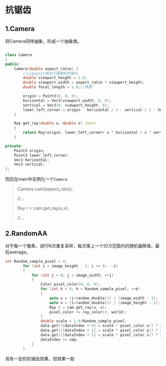 # 抗锯齿

## 1.Camera

将Camera同样抽象，形成一个抽象类。

```c++

class Camera
{
public:
	Camera(double aspect_ratio) {
		//viewport相当于摄像机的镜头
		double viewport_height = 2.0;
		double viewport_width = aspect_ratio * viewport_height;
		double focal_length = 1.0;//焦距

		origin = Point3(0, 0, 0);
		horizontal = Vec3(viewport_width, 0, 0);
		vertical = Vec3(0, viewport_height, 0);
		lower_left_corner = origin - horizontal / 2 - vertical / 2 - Vec3(0, 0, focal_length); //我想理解成(l,b,n)
	}

	Ray get_ray(double u, double v) const 
	{
		return Ray(origin, lower_left_corner+ u * horizontal + v * vertical - origin);
	}

private:
	Point3 origin;
	Point3 lower_left_corner;
	Vec3 horizontal;
	Vec3 vertical;
};

```

而后在main中实例化一个`Camera`

> Camera cam(aspect_ratio);
>
> //...
>
> Ray r = cam.get_ray(u,v);
>
> //...



## 2.RandomAA

对于每一个像素，进行N次重复采样，每次乘上一个[0,1)范围内的随机偏移值，最后average。

```c++
int Random_sample_pixel = 4;
		for (int i = image_height - 1; i >= 0; --i)
		{
			for (int j = 0; j < image_width; ++j)
			{
				Color pixel_color(0, 0, 0);
				for (int k = 0; k < Random_sample_pixel; ++k)
				{
					auto u = (j+random_double()) / (image_width - 1);
					auto v = (i+random_double()) / (image_height - 1);
					Ray r = cam.get_ray(u, v);
					pixel_color += ray_color(r, world);
				}
				double scale = 1.0/Random_sample_pixel;
				data.get()[dataIndex + 0] = scale * pixel_color.x() * 255.99;
				data.get()[dataIndex + 1] = scale * pixel_color.y() * 255.99;
				data.get()[dataIndex + 2] = scale * pixel_color.z() * 255.99;
				dataIndex += cmp;
			}
		}
```

具有一定的抗锯齿效果，但效果一般